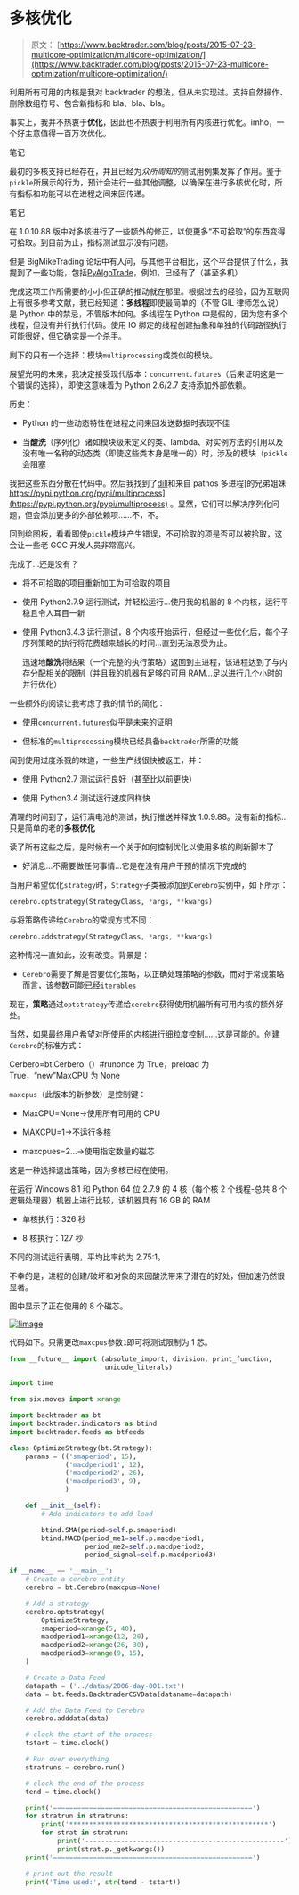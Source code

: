 # 多核优化

> 原文： [https://www.backtrader.com/blog/posts/2015-07-23-multicore-optimization/multicore-optimization/](https://www.backtrader.com/blog/posts/2015-07-23-multicore-optimization/multicore-optimization/)

利用所有可用的内核是我对 backtrader 的想法，但从未实现过。支持自然操作、删除数组符号、包含新指标和 bla、bla、bla。

事实上，我并不热衷于**优化**，因此也不热衷于利用所有内核进行优化。imho，一个好主意值得一百万次优化。

笔记

最初的多核支持已经存在，并且已经为*众所周知的*测试用例集发挥了作用。鉴于`pickle`所展示的行为，预计会进行一些其他调整，以确保在进行多核优化时，所有指标和功能可以在进程之间来回传递。

笔记

在 1.0.10.88 版中对多核进行了一些额外的修正，以使更多“不可拾取”的东西变得可拾取。到目前为止，指标测试显示没有问题。

但是 BigMikeTrading 论坛中有人问，与其他平台相比，这个平台提供了什么，我提到了一些功能，包括[PyAlgoTrade](http://gbeced.github.io/pyalgotrade/)，例如，已经有了（甚至多机）

完成这项工作所需要的小小但正确的推动就在那里。根据过去的经验，因为互联网上有很多参考文献，我已经知道：**多线程**即使最简单的（不管 GIL 律师怎么说）是 Python 中的禁忌，不管版本如何。多线程在 Python 中是假的，因为您有多个线程，但没有并行执行代码。使用 IO 绑定的线程创建抽象和单独的代码路径执行可能很好，但它确实是一个杀手。

剩下的只有一个选择：模块`multiprocessing`或类似的模块。

展望光明的未来，我决定接受现代版本：`concurrent.futures`（后来证明这是一个错误的选择），即使这意味着为 Python 2.6/2.7 支持添加外部依赖。

历史：

*   Python 的一些动态特性在进程之间来回发送数据时表现不佳

*   当**酸洗**（序列化）诸如模块级未定义的类、lambda、对实例方法的引用以及没有唯一名称的动态类（即使这些类本身是唯一的）时，涉及的模块（`pickle`会阻塞

我把这些东西分散在代码中。然后我找到了[dill](https://pypi.python.org/pypi/dill)和来自 pathos 多进程[的兄弟姐妹 https://pypi.python.org/pypi/multiprocess](https://pypi.python.org/pypi/multiprocess) 。显然，它们可以解决序列化问题，但会添加更多的外部依赖项……不，不。

回到绘图板，看看即使`pickle`模块产生错误，不可拾取的项是否可以被拾取，这会让一些老 GCC 开发人员非常高兴。

完成了…还是没有？

*   将不可拾取的项目重新加工为可拾取的项目

*   使用 Python2.7.9 运行测试，并轻松运行…使用我的机器的 8 个内核，运行平稳且令人耳目一新

*   使用 Python3.4.3 运行测试，8 个内核开始运行，但经过一些优化后，每个子序列策略的执行将花费越来越长的时间…直到无法忍受为止。

    迅速地**酸洗**将结果（一个完整的执行策略）返回到主进程，该进程达到了与内存分配相关的限制（并且我的机器有足够的可用 RAM…足以进行几个小时的并行优化）

一些额外的阅读让我考虑了我的情节的简化：

*   使用`concurrent.futures`似乎是未来的证明

*   但标准的`multiprocessing`模块已经具备`backtrader`所需的功能

闻到使用过度杀戮的味道，一些生产线很快被返工，并：

*   使用 Python2.7 测试运行良好（甚至比以前更快）

*   使用 Python3.4 测试运行速度同样快

清理的时间到了，运行满电池的测试，执行推送并释放 1.0.9.88。没有新的指标…只是简单的老的**多核优化**

读了所有这些之后，是时候有一个关于如何控制优化以使用多核的刷新脚本了

*   好消息…不需要做任何事情…它是在没有用户干预的情况下完成的

当用户希望优化`strategy`时，`Strategy`子类被添加到`Cerebro`实例中，如下所示：

```py
cerebro.optstrategy(StrategyClass, *args, **kwargs) 
```

与将策略传递给`Cerebro`的常规方式不同：

```py
cerebro.addstrategy(StrategyClass, *args, **kwargs) 
```

这种情况一直如此，没有改变。背景是：

*   `Cerebro`需要了解是否要优化策略，以正确处理策略的参数，而对于常规策略而言，该参数可能已经`iterables`

现在，**策略**通过`optstrategy`传递给`cerebro`获得使用机器所有可用内核的额外好处。

当然，如果最终用户希望对所使用的内核进行细粒度控制……这是可能的。创建`Cerebro`的标准方式：

Cerbero=bt.Cerbero（）#runonce 为 True，preload 为 True，“new”MaxCPU 为 None

`maxcpus`（此版本的新参数）是控制键：

*   MaxCPU=None->使用所有可用的 CPU

*   MAXCPU=1->不运行多核

*   maxcpues=2…->使用指定数量的磁芯

这是一种选择退出策略，因为多核已经在使用。

在运行 Windows 8.1 和 Python 64 位 2.7.9 的 4 核（每个核 2 个线程-总共 8 个逻辑处理器）机器上进行比较，该机器具有 16 GB 的 RAM

*   单核执行：326 秒

*   8 核执行：127 秒

不同的测试运行表明，平均比率约为 2.75:1。

不幸的是，进程的创建/破坏和对象的来回酸洗带来了潜在的好处，但加速仍然很显著。

图中显示了正在使用的 8 个磁芯。

[![!image](img/feb7058733a6c39d9a8c77bac5849fa7.png)](../eight-cores-in-use.png)

代码如下。只需更改`maxcpus`参数`1`即可将测试限制为 1 芯。

```py
from __future__ import (absolute_import, division, print_function,
                        unicode_literals)

import time

from six.moves import xrange

import backtrader as bt
import backtrader.indicators as btind
import backtrader.feeds as btfeeds

class OptimizeStrategy(bt.Strategy):
    params = (('smaperiod', 15),
              ('macdperiod1', 12),
              ('macdperiod2', 26),
              ('macdperiod3', 9),
              )

    def __init__(self):
        # Add indicators to add load

        btind.SMA(period=self.p.smaperiod)
        btind.MACD(period_me1=self.p.macdperiod1,
                   period_me2=self.p.macdperiod2,
                   period_signal=self.p.macdperiod3)

if __name__ == '__main__':
    # Create a cerebro entity
    cerebro = bt.Cerebro(maxcpus=None)

    # Add a strategy
    cerebro.optstrategy(
        OptimizeStrategy,
        smaperiod=xrange(5, 40),
        macdperiod1=xrange(12, 20),
        macdperiod2=xrange(26, 30),
        macdperiod3=xrange(9, 15),
    )

    # Create a Data Feed
    datapath = ('../datas/2006-day-001.txt')
    data = bt.feeds.BacktraderCSVData(dataname=datapath)

    # Add the Data Feed to Cerebro
    cerebro.adddata(data)

    # clock the start of the process
    tstart = time.clock()

    # Run over everything
    stratruns = cerebro.run()

    # clock the end of the process
    tend = time.clock()

    print('==================================================')
    for stratrun in stratruns:
        print('**************************************************')
        for strat in stratrun:
            print('--------------------------------------------------')
            print(strat.p._getkwargs())
    print('==================================================')

    # print out the result
    print('Time used:', str(tend - tstart)) 
```
